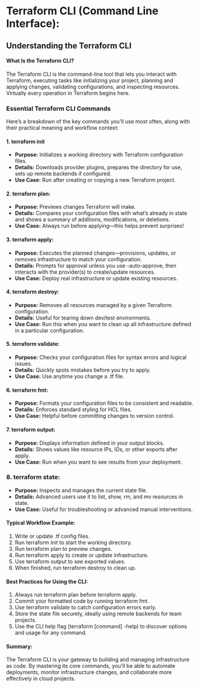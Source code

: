 # Terraform CLI (Command Line Interface):

## Understanding the Terraform CLI
#### What Is the Terraform CLI?
The Terraform CLI is the command-line tool that lets you interact with Terraform, executing tasks like initializing your project, planning and applying changes, validating configurations, and inspecting resources. Virtually every operation in Terraform begins here.

### Essential Terraform CLI Commands
Here’s a breakdown of the key commands you’ll use most often, along with their practical meaning and workflow context:

#### 1. terraform init
- **Purpose:** Initializes a working directory with Terraform configuration files.
- **Details:** Downloads provider plugins, prepares the directory for use, sets up remote backends if configured.
- **Use Case:** Run after creating or copying a new Terraform project.

#### 2. terraform plan:
- **Purpose:** Previews changes Terraform will make.
- **Details:** Compares your configuration files with what’s already in state and shows a summary of additions, modifications, or deletions.
- **Use Case:** Always run before applying—this helps prevent surprises!

#### 3. terraform apply:
- **Purpose:** Executes the planned changes—provisions, updates, or removes infrastructure to match your configuration.
- **Details:** Prompts for approval unless you use -auto-approve, then interacts with the provider(s) to create/update resources.
- **Use Case:** Deploy real infrastructure or update existing resources.

#### 4. terraform destroy:
- **Purpose:** Removes all resources managed by a given Terraform configuration.
- **Details:** Useful for tearing down dev/test environments.
- **Use Case:** Run this when you want to clean up all infrastructure defined in a particular configuration.

#### 5. terraform validate:
- **Purpose:** Checks your configuration files for syntax errors and logical issues.
- **Details:** Quickly spots mistakes before you try to apply.
- **Use Case:** Use anytime you change a .tf file.

#### 6. terraform fmt:
- **Purpose:** Formats your configuration files to be consistent and readable.
- **Details:** Enforces standard styling for HCL files.
- **Use Case:** Helpful before committing changes to version control.

#### 7. terraform output:
- **Purpose:** Displays information defined in your output blocks.
- **Details:** Shows values like resource IPs, IDs, or other exports after apply.
- **Use Case:** Run when you want to see results from your deployment.

### 8. terraform state:
- **Purpose:** Inspects and manages the current state file.
- **Details:** Advanced users use it to list, show, rm, and mv resources in state.
- **Use Case:** Useful for troubleshooting or advanced manual interventions.


#### Typical Workflow Example:
1. Write or update .tf config files.
2. Run terraform init to start the working directory.
3. Run terraform plan to preview changes.
4. Run terraform apply to create or update infrastructure.
5. Use terraform output to see exported values.
6. When finished, run terraform destroy to clean up.


#### Best Practices for Using the CLI:
1. Always run terraform plan before terraform apply.
2. Commit your formatted code by running terraform fmt.
3. Use terraform validate to catch configuration errors early.
4. Store the state file securely, ideally using remote backends for team projects.
5.  Use the CLI help flag (terraform [command] -help) to discover options and usage for any command.


#### Summary:
The Terraform CLI is your gateway to building and managing infrastructure as code. By mastering its core commands, you'll be able to automate deployments, monitor infrastructure changes, and collaborate more effectively in cloud projects.
